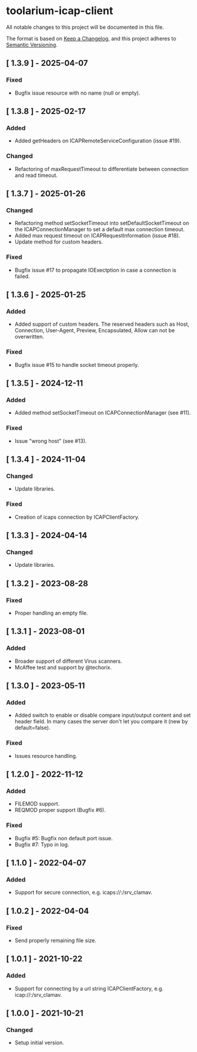 # toolarium-icap-client

All notable changes to this project will be documented in this file.

The format is based on [Keep a Changelog](https://keepachangelog.com/en/1.0.0/),
and this project adheres to [Semantic Versioning](https://semver.org/spec/v2.0.0.html).

## [ 1.3.9 ] - 2025-04-07
### Fixed
- Bugfix issue resource with no name (null or empty).

## [ 1.3.8 ] - 2025-02-17
### Added
- Added getHeaders on ICAPRemoteServiceConfiguration (issue #19).

### Changed
- Refactoring of maxRequestTimeout to differentiate between connection and read timeout.

## [ 1.3.7 ] - 2025-01-26
### Changed
- Refactoring method setSocketTimeout into setDefaultSocketTimeout on the ICAPConnectionManager to set a default max connection timeout.
- Added max request timeout on ICAPRequestInformation (issue #18).
- Update method for custom headers.

### Fixed
- Bugfix issue #17 to propagate IOExectption in case a connection is failed.

## [ 1.3.6 ] - 2025-01-25
### Added
- Added support of custom headers. The reserved headers such as Host, Connection, User-Agent, Preview, Encapsulated, Allow can not be overwritten.

### Fixed
- Bugfix issue #15 to handle socket timeout properly.

## [ 1.3.5 ] - 2024-12-11
### Added
- Added method setSocketTimeout on ICAPConnectionManager (see #11).

### Fixed
- Issue "wrong host" (see #13).

## [ 1.3.4 ] - 2024-11-04
### Changed
- Update libraries.

### Fixed
- Creation of icaps connection by ICAPClientFactory. 

## [ 1.3.3 ] - 2024-04-14
### Changed
- Update libraries.

## [ 1.3.2 ] - 2023-08-28
### Fixed
- Proper handling an empty file.

## [ 1.3.1 ] - 2023-08-01
### Added
- Broader support of different Virus scanners.
- McAffee test and support by @techorix.

## [ 1.3.0 ] - 2023-05-11
### Added
- Added switch to enable or disable compare input/output content and set header field. 
  In many cases the server don't let you compare it (new by default=false).

### Fixed
- Issues resource handling.

## [ 1.2.0 ] - 2022-11-12
### Added
- FILEMOD support.
- REQMOD proper support (Bugfix #6).

### Fixed
- Bugfix #5: Bugfix non default port issue.
- Bugfix #7: Typo in log.

## [ 1.1.0 ] - 2022-04-07
### Added
- Support for secure connection, e.g. icaps://<hostname>:<port>/srv_clamav.

## [ 1.0.2 ] - 2022-04-04
### Fixed
- Send properly remaining file size.

## [ 1.0.1 ] - 2021-10-22
### Added
- Support for connecting by a url string ICAPClientFactory, e.g. icap://<hostname>:<port>/srv_clamav.

## [ 1.0.0 ] - 2021-10-21
### Changed
- Setup initial version.
